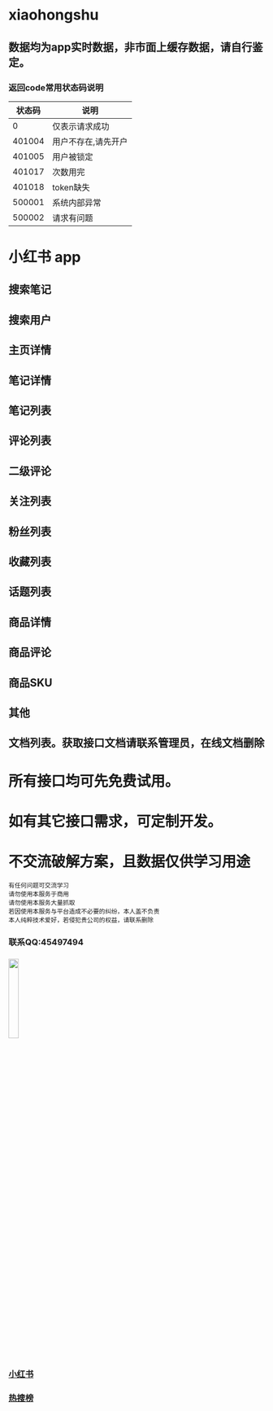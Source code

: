 <!--  ### 江湖再见 ##  小红书数据采集, 支持日采400万+！  -->
       
# xiaohongshu  
 
##  数据均为app实时数据，非市面上缓存数据，请自行鉴定。
  
### 返回code常用状态码说明
|状态码|说明|
|--|--|
|0|仅表示请求成功|
|401004|用户不存在,请先开户|
|401005|用户被锁定|
|401017|次数用完|
|401018|token缺失|
|500001|系统内部异常|
|500002|请求有问题|

<!-- 
## 话题详情
## 话题列表
## 搜索-发现热点（热搜榜）
## 搜索-下拉推荐
## 首页笔记列表
## 首页分类列表
-->

# 小红书 app 

## 搜索笔记
## 搜索用户
## 主页详情
## 笔记详情
## 笔记列表
## 评论列表
## 二级评论
## 关注列表
## 粉丝列表
## 收藏列表
## 话题列表
## 商品详情
## 商品评论
## 商品SKU
## 其他
## 文档列表。获取接口文档请联系管理员，在线文档删除

# 所有接口均可先免费试用。
# 如有其它接口需求，可定制开发。
# 不交流破解方案，且数据仅供学习用途

```
有任何问题可交流学习  
请勿使用本服务于商用   
请勿使用本服务大量抓取   
若因使用本服务与平台造成不必要的纠纷，本人盖不负责  
本人纯粹技术爱好，若侵犯贵公司的权益，请联系删除
``` 

### 联系QQ:45497494
###
<img src="https://qr.api.cli.im/newqr/create?data=https%253A%252F%252Fqm.qq.com%252Fcgi-bin%252Fqm%252Fqr%253Fk%253DgsXU_14bQsI8BdSevrFzHU7vIYnRCnFQ%2526noverify%253D0&level=H&transparent=false&bgcolor=%23FFFFFF&forecolor=%23000000&blockpixel=12&marginblock=1&logourl=&logoshape=no&size=500&kid=cliim&key=211db538a2ba8c28441f5d952fe165db" width="20%">

### [小红书](https://github.com/canglingzhiyue/xiaohongshu)
### [热搜榜](https://github.com/canglingzhiyue/hot_search)
